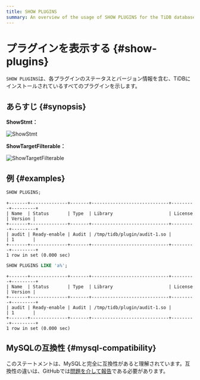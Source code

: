 ```yaml
---
title: SHOW PLUGINS
summary: An overview of the usage of SHOW PLUGINS for the TiDB database.
---
```


# プラグインを表示する {#show-plugins}

`SHOW PLUGINS`は、各プラグインのステータスとバージョン情報を含む、TiDBにインストールされているすべてのプラグインを示します。

## あらすじ {#synopsis}

**ShowStmt：**

![ShowStmt](https://download.pingcap.com/images/docs/sqlgram/ShowStmt.png)

**ShowTargetFilterable：**

![ShowTargetFilterable](https://download.pingcap.com/images/docs/sqlgram/ShowTargetFilterable.png)

## 例 {#examples}


```sql
SHOW PLUGINS;
```

```
+-------+--------------+-------+-----------------------------+---------+---------+
| Name  | Status       | Type  | Library                     | License | Version |
+-------+--------------+-------+-----------------------------+---------+---------+
| audit | Ready-enable | Audit | /tmp/tidb/plugin/audit-1.so |         | 1       |
+-------+--------------+-------+-----------------------------+---------+---------+
1 row in set (0.000 sec)
```


```sql
SHOW PLUGINS LIKE 'a%';
```

```
+-------+--------------+-------+-----------------------------+---------+---------+
| Name  | Status       | Type  | Library                     | License | Version |
+-------+--------------+-------+-----------------------------+---------+---------+
| audit | Ready-enable | Audit | /tmp/tidb/plugin/audit-1.so |         | 1       |
+-------+--------------+-------+-----------------------------+---------+---------+
1 row in set (0.000 sec)
```

## MySQLの互換性 {#mysql-compatibility}

このステートメントは、MySQLと完全に互換性があると理解されています。互換性の違いは、GitHubでは[問題を介して報告](https://github.com/pingcap/tidb/issues/new/choose)である必要があります。
